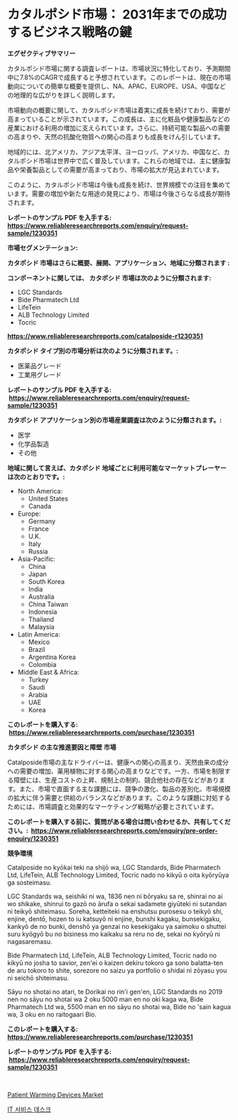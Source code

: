 <p><h1>カタルポシド市場： 2031年までの成功するビジネス戦略の鍵</h1></p><p><strong>エグゼクティブサマリー</strong></p>
<p><p>カタルポシド市場に関する調査レポートは、市場状況に特化しており、予測期間中に7.8%のCAGRで成長すると予想されています。このレポートは、現在の市場動向についての簡単な概要を提供し、NA、APAC、EUROPE、USA、中国などの地理的な広がりを詳しく説明します。 </p><p>市場動向の概要に関して、カタルポシド市場は着実に成長を続けており、需要が高まっていることが示されています。この成長は、主に化粧品や健康製品などの産業における利用の増加に支えられています。さらに、持続可能な製品への需要の高まりや、天然の抗酸化物質への関心の高まりも成長をけん引しています。</p><p>地域的には、北アメリカ、アジア太平洋、ヨーロッパ、アメリカ、中国など、カタルポシド市場は世界中で広く普及しています。これらの地域では、主に健康製品や栄養製品としての需要が高まっており、市場の拡大が見込まれています。</p><p>このように、カタルポシド市場は今後も成長を続け、世界規模での注目を集めています。需要の増加や新たな用途の発見により、市場は今後さらなる成長が期待されます。</p></p>
<p><strong>レポートのサンプル PDF を入手する: <a href="https://www.reliableresearchreports.com/enquiry/request-sample/1230351">https://www.reliableresearchreports.com/enquiry/request-sample/1230351</a></strong></p>
<p><strong>市場セグメンテーション:</strong></p>
<p><strong> カタポシド 市場はさらに概要、展開、アプリケーション、地域に分類されます :</strong></p>
<p><strong>コンポーネントに関しては、 カタポシド 市場は次のように分類されます: &nbsp;</strong></p>
<p><ul><li>LGC Standards</li><li>Bide Pharmatech Ltd</li><li>LifeTein</li><li>ALB Technology Limited</li><li>Tocric</li></ul></p>
<p><strong><a href="https://www.reliableresearchreports.com/catalposide-r1230351">https://www.reliableresearchreports.com/catalposide-r1230351</a></strong></p>
<p><strong> カタポシド タイプ別の市場分析は次のように分類されます。:</strong></p>
<p><ul><li>医薬品グレード</li><li>工業用グレード</li></ul></p>
<p><strong>レポートのサンプル PDF を入手する: &nbsp;<a href="https://www.reliableresearchreports.com/enquiry/request-sample/1230351">https://www.reliableresearchreports.com/enquiry/request-sample/1230351</a></strong></p>
<p><strong> カタポシド アプリケーション別の市場産業調査は次のように分類されます。:</strong></p>
<p><ul><li>医学</li><li>化学品製造</li><li>その他</li></ul></p>
<p><strong>地域に関して言えば、カタポシド 地域ごとに利用可能なマーケットプレーヤーは次のとおりです。:</strong></p>
<p><ul>
    <li>
        North America:
        <ul>
            <li>United States</li>
            <li>Canada</li>
        </ul>
    </li>
    <li>
        Europe:
        <ul>
            <li>Germany</li>
            <li>France</li>
            <li>U.K.</li>
            <li>Italy</li>
            <li>Russia</li>
        </ul>
    </li>
    <li>
        Asia-Pacific:
        <ul>
            <li>China</li>
            <li>Japan</li>
            <li>South Korea</li>
            <li>India</li>
            <li>Australia</li>
            <li>China Taiwan</li>
            <li>Indonesia</li>
            <li>Thailand</li>
            <li>Malaysia</li>
        </ul>
    </li>
    <li>
        Latin America:
        <ul>
            <li>Mexico</li>
            <li>Brazil</li>
            <li>Argentina Korea</li>
            <li>Colombia</li>
        </ul>
    </li>
    <li>
        Middle East & Africa:
        <ul>
            <li>Turkey</li>
            <li>Saudi</li>
            <li>Arabia</li>
            <li>UAE</li>
            <li>Korea</li>
        </ul>
    </li>
    </ul></p>
<p><strong>このレポートを購入する: &nbsp;<a href="https://www.reliableresearchreports.com/purchase/1230351">https://www.reliableresearchreports.com/purchase/1230351</a></strong></p>
<p><strong>カタポシド の主な推進要因と障壁 市場</strong></p>
<p><p>Catalposide市場の主なドライバーは、健康への関心の高まり、天然由来の成分への需要の増加、薬用植物に対する関心の高まりなどです。一方、市場を制限する障壁には、生産コストの上昇、規制上の制約、競合他社の存在などがあります。また、市場で直面する主な課題には、競争の激化、製品の差別化、市場規模の拡大に伴う需要と供給のバランスなどがあります。このような課題に対処するためには、市場調査と効果的なマーケティング戦略が必要とされています。</p></p>
<p><strong>このレポートを購入する前に、質問がある場合は問い合わせるか、共有してください。:&nbsp; <a href="https://www.reliableresearchreports.com/enquiry/pre-order-enquiry/1230351">https://www.reliableresearchreports.com/enquiry/pre-order-enquiry/1230351</a></strong></p>
<p><strong>競争環境</strong></p>
<p><p>Catalposide no kyōkai teki na shijō wa, LGC Standards, Bide Pharmatech Ltd, LifeTein, ALB Technology Limited, Tocric nado no kikyū o oita kyōryūya ga sosteimasu. </p><p>LGC Standards wa, seishiki ni wa, 1836 nen ni bōryaku sa re, shinrai no ai wo shikake, shinrui to gazō no ārufa o sekai sadamete giyūteki ni sutandan ni teikyō shiteimasu. Soreha, ketteiteki na enshutsu purosesu o teikyō shi, enjine, dentō, hozen to iu katsuyō ni enjine, bunshi kagaku, bunsekigaku, kankyō de no bunki, denshō ya genzai no kesekigaku ya saimoku o shuttei suru kyōgyō bu no bisiness mo kaikaku sa reru no de, sekai no kyōryū ni nagasaremasu.</p><p>Bide Pharmatech Ltd, LifeTein, ALB Technology Limited, Tocric nado no kikyū no josha to savior, zen'ei o kaizen dekiru tokoro ga sono balatta-ten de aru tokoro to shite, sorezore no saizu ya portfolio o shidai ni zōyasu you ni seichō shiteimasu.</p><p>Sāyu no shotai no atari, te Dorikai no rin'i gen'en, LGC Standards no 2019 nen no sāyu no shotai wa 2 oku 5000 man en no oki kaga wa, Bide Pharmatech Ltd wa, 5500 man en no sāyu no shotai wa, Bide no 'sain kagua wa, 3 oku en no raitogaari Bio.</p></p>
<p><strong>このレポートを購入する: &nbsp; <a href="https://www.reliableresearchreports.com/purchase/1230351">https://www.reliableresearchreports.com/purchase/1230351</a></strong></p>
<p><strong>レポートのサンプル PDF を入手する: &nbsp;<a href="https://www.reliableresearchreports.com/enquiry/request-sample/1230351">https://www.reliableresearchreports.com/enquiry/request-sample/1230351</a></strong><strong></strong></p>
<p>&nbsp;</p>
<p><p><a href="https://mire-aunt-385.notion.site/Patient-Warming-Devices-Market-Size-Reveals-the-Best-Marketing-Channels-In-Global-Industry-d5f9934ba9a8486192be2675ad2bde36">Patient Warming Devices Market</a></p><p><a href="https://medium.com/@wilsoniehn789562023/it-%EC%84%9C%EB%B9%84%EC%8A%A4-%EB%8D%B0%EC%8A%A4%ED%81%AC-%EC%8B%9C%EC%9E%A5-%EA%B7%9C%EB%AA%A8-%EB%B0%8F-%EC%8B%9C%EC%9E%A5-%EB%8F%99%ED%96%A5-%EC%A0%84%EB%B0%98%EC%A0%81%EC%9D%B8-%EC%82%B0%EC%97%85-%EA%B0%9C%EC%9A%94-2024-2031-39237e52b1e1">IT 서비스 데스크</a></p></p>